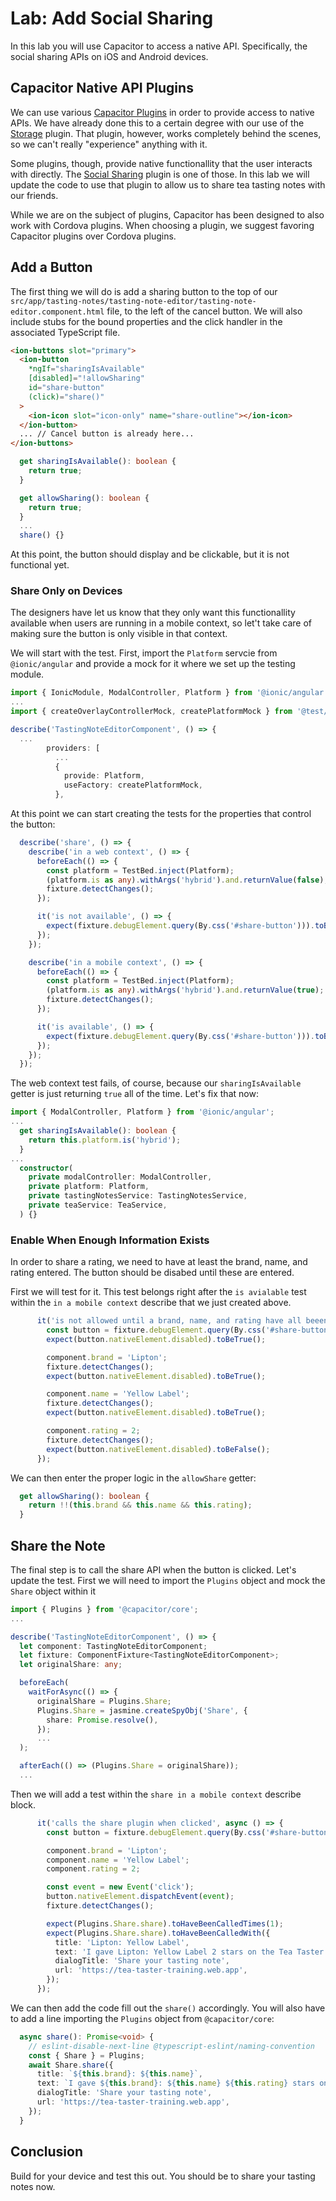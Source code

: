 # Lab: Add Social Sharing

In this lab you will use Capacitor to access a native API. Specifically, the social sharing APIs on iOS and Android devices.

## Capacitor Native API Plugins

We can use various <a href="https://capacitorjs.com/docs/plugins" target="_blank">Capacitor Plugins</a> in order to provide access to native APIs. We have already done this to a certain degree with our use of the <a href="https://capacitorjs.com/docs/apis/storage" target="_blank">Storage</a> plugin. That plugin, however, works completely behind the scenes, so we can't really "experience" anything with it.

Some plugins, though, provide native functionallity that the user interacts with directly. The <a href="https://capacitorjs.com/docs/apis/share" target="_blank">Social Sharing</a> plugin is one of those. In this lab we will update the code to use that plugin to allow us to share tea tasting notes with our friends.

While we are on the subject of plugins, Capacitor has been designed to also work with Cordova plugins. When choosing a plugin, we suggest favoring Capacitor plugins over Cordova plugins.

## Add a Button

The first thing we will do is add a sharing button to the top of our `src/app/tasting-notes/tasting-note-editor/tasting-note-editor.component.html` file, to the left of the cancel button. We will also include stubs for the bound properties and the click handler in the associated TypeScript file.

```html
<ion-buttons slot="primary">
  <ion-button
    *ngIf="sharingIsAvailable"
    [disabled]="!allowSharing"
    id="share-button"
    (click)="share()"
  >
    <ion-icon slot="icon-only" name="share-outline"></ion-icon>
  </ion-button>
  ... // Cancel button is already here...
</ion-buttons>
```

```TypeScript
  get sharingIsAvailable(): boolean {
    return true;
  }

  get allowSharing(): boolean {
    return true;
  }
  ...
  share() {}
```

At this point, the button should display and be clickable, but it is not functional yet.

### Share Only on Devices

The designers have let us know that they only want this functionallity available when users are running in a mobile context, so let't take care of making sure the button is only visible in that context.

We will start with the test. First, import the `Platform` servcie from `@ionic/angular` and provide a mock for it where we set up the testing module.

```TypeScript
import { IonicModule, ModalController, Platform } from '@ionic/angular';
...
import { createOverlayControllerMock, createPlatformMock } from '@test/mocks';

describe('TastingNoteEditorComponent', () => {
  ...
        providers: [
          ...
          {
            provide: Platform,
            useFactory: createPlatformMock,
          },
```

At this point we can start creating the tests for the properties that control the button:

```TypeScript
  describe('share', () => {
    describe('in a web context', () => {
      beforeEach(() => {
        const platform = TestBed.inject(Platform);
        (platform.is as any).withArgs('hybrid').and.returnValue(false);
        fixture.detectChanges();
      });

      it('is not available', () => {
        expect(fixture.debugElement.query(By.css('#share-button'))).toBeFalsy();
      });
    });

    describe('in a mobile context', () => {
      beforeEach(() => {
        const platform = TestBed.inject(Platform);
        (platform.is as any).withArgs('hybrid').and.returnValue(true);
        fixture.detectChanges();
      });

      it('is available', () => {
        expect(fixture.debugElement.query(By.css('#share-button'))).toBeTruthy();
      });
    });
  });
```

The web context test fails, of course, because our `sharingIsAvailable` getter is just returning `true` all of the time. Let's fix that now:

```TypeScript
import { ModalController, Platform } from '@ionic/angular';
...
  get sharingIsAvailable(): boolean {
    return this.platform.is('hybrid');
  }
...
  constructor(
    private modalController: ModalController,
    private platform: Platform,
    private tastingNotesService: TastingNotesService,
    private teaService: TeaService,
  ) {}
```

### Enable When Enough Information Exists

In order to share a rating, we need to have at least the brand, name, and rating entered. The button should be disabed until these are entered.

First we will test for it. This test belongs right after the `is avialable` test within the `in a mobile context` describe that we just created above.

```TypeScript
      it('is not allowed until a brand, name, and rating have all beeen entered', () => {
        const button = fixture.debugElement.query(By.css('#share-button'));
        expect(button.nativeElement.disabled).toBeTrue();

        component.brand = 'Lipton';
        fixture.detectChanges();
        expect(button.nativeElement.disabled).toBeTrue();

        component.name = 'Yellow Label';
        fixture.detectChanges();
        expect(button.nativeElement.disabled).toBeTrue();

        component.rating = 2;
        fixture.detectChanges();
        expect(button.nativeElement.disabled).toBeFalse();
      });
```

We can then enter the proper logic in the `allowShare` getter:

```TypeScript
  get allowSharing(): boolean {
    return !!(this.brand && this.name && this.rating);
  }
```

## Share the Note

The final step is to call the share API when the button is clicked. Let's update the test. First we will need to import the `Plugins` object and mock the `Share` object within it

```TypeScript
import { Plugins } from '@capacitor/core';
...

describe('TastingNoteEditorComponent', () => {
  let component: TastingNoteEditorComponent;
  let fixture: ComponentFixture<TastingNoteEditorComponent>;
  let originalShare: any;

  beforeEach(
    waitForAsync(() => {
      originalShare = Plugins.Share;
      Plugins.Share = jasmine.createSpyObj('Share', {
        share: Promise.resolve(),
      });
      ...
  );

  afterEach(() => (Plugins.Share = originalShare));
  ...
```

Then we will add a test within the `share in a mobile context` describe block.

```TypeScript
      it('calls the share plugin when clicked', async () => {
        const button = fixture.debugElement.query(By.css('#share-button'));

        component.brand = 'Lipton';
        component.name = 'Yellow Label';
        component.rating = 2;

        const event = new Event('click');
        button.nativeElement.dispatchEvent(event);
        fixture.detectChanges();

        expect(Plugins.Share.share).toHaveBeenCalledTimes(1);
        expect(Plugins.Share.share).toHaveBeenCalledWith({
          title: 'Lipton: Yellow Label',
          text: 'I gave Lipton: Yellow Label 2 stars on the Tea Taster app',
          dialogTitle: 'Share your tasting note',
          url: 'https://tea-taster-training.web.app',
        });
      });
```

We can then add the code fill out the `share()` accordingly. You will also have to add a line importing the `Plugins` object from `@capacitor/core`:

```TypeScript
  async share(): Promise<void> {
    // eslint-disable-next-line @typescript-eslint/naming-convention
    const { Share } = Plugins;
    await Share.share({
      title: `${this.brand}: ${this.name}`,
      text: `I gave ${this.brand}: ${this.name} ${this.rating} stars on the Tea Taster app`,
      dialogTitle: 'Share your tasting note',
      url: 'https://tea-taster-training.web.app',
    });
  }
```

## Conclusion

Build for your device and test this out. You should be to share your tasting notes now.
